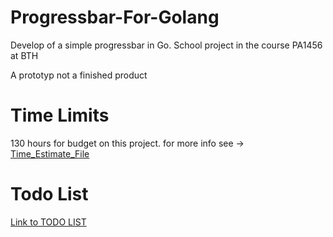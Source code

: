 # Progressbar-For-Golang
Develop of a simple progressbar in Go. School project in the course PA1456 at BTH

A prototyp not a finished product

# Time Limits 
130 hours for budget on this project.
for more info see -> [Time_Estimate_File](https://github.com/Pehrsonal/progressbar-for-Golang/blob/main/TIME_ESTIMATE.md)

# Todo List
[Link to TODO LIST](https://github.com/Pehrsonal/progressbar-for-Golang/projects/1)
